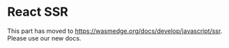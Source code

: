 # React SSR

This part has moved to <https://wasmedge.org/docs/develop/javascript/ssr>. Please use our new docs.
